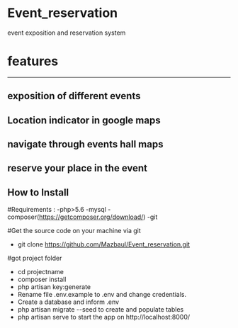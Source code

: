 # Event_reservation
event exposition and reservation system
# features
---------------
exposition of different events
-------
Location indicator in google maps
------
navigate through events hall maps
------
reserve your place in the event
-----
## How to Install

#Requirements :
-php>5.6
-mysql
-composer(https://getcomposer.org/download/)
-git

 #Get the source code on your machine via git
 - git clone https://github.com/Mazbaul/Event_reservation.git

 #got project folder
- cd projectname
- composer install
- php artisan key:generate
- Rename file .env.example to .env and change credentials.
- Create a database and inform .env
- php artisan migrate --seed to create and      populate tables
- php artisan serve to start the app on http://localhost:8000/

